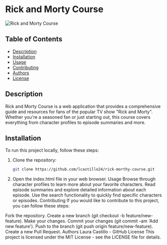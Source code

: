 # Rick and Morty Course

![Rick and Morty Course](./assets/rick_and_morty.jpg)

## Table of Contents

- [Description](#description)
- [Installation](#installation)
- [Usage](#usage)
- [Contributing](#contributing)
- [Authors](#authors)
- [License](#license)

## Description

Rick and Morty Course is a web application that provides a comprehensive guide and resources for fans of the popular TV show "Rick and Morty". Whether you're a seasoned fan or just starting out, this course covers everything from character profiles to episode summaries and more.

## Installation

To run this project locally, follow these steps:

1. Clone the repository:

   ```bash
   git clone https://github.com/lcastillo24/rick-morthy-course.git
   
1. Open the index.html file in your web browser.
Usage
Browse through character profiles to learn more about your favorite characters.
Read episode summaries and explore detailed information about each episode.
Use the search functionality to quickly find specific characters or episodes.
Contributing
If you would like to contribute to this project, you can follow these steps:

Fork the repository.
Create a new branch (git checkout -b feature/new-feature).
Make your changes.
Commit your changes (git commit -am 'Add new feature').
Push to the branch (git push origin feature/new-feature).
Create a new Pull Request.
Authors
Laura Castillo - GitHub
License
This project is licensed under the MIT License - see the LICENSE file for details.





